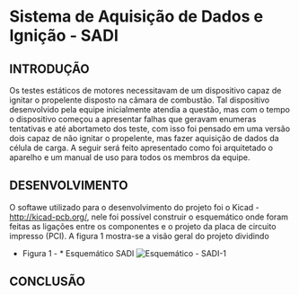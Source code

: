 # Sistema de Aquisição de Dados e Ignição - SADI

## INTRODUÇÃO

Os testes estáticos de motores necessitavam de um dispositivo capaz de ignitar o propelente disposto na câmara de combustão. Tal dispositivo desenvolvido pela equipe inicialmente atendia a questão, mas com o tempo o dispositivo começou a apresentar falhas que geravam enumeras tentativas e até abortameto dos teste, com isso foi pensado em uma versão dois capaz de não ignitar o propelente, mas fazer aquisição de dados da célula de carga. 
A seguir será feito apresentado como foi arquitetado o aparelho e um manual de uso para todos os membros da equipe.


## DESENVOLVIMENTO

O softawe utilizado para o desenvolvimento do projeto foi o Kicad -  http://kicad-pcb.org/, nele foi possível construir o esquemático onde foram feitas as ligações entre os componentes e o projeto da placa de circuito impresso (PCI). A figura 1 mostra-se a visão geral do projeto dividindo


* Figura 1 - * Esquemático SADI
![Esquemático - SADI-1](https://user-images.githubusercontent.com/42541528/56308829-977d5f80-611e-11e9-9ec7-5395275f1504.png)

## CONCLUSÃO


